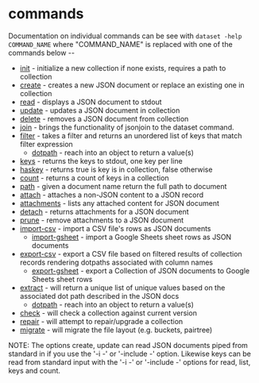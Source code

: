 
# commands

Documentation on individual commands can be see with
`dataset -help COMMAND_NAME` where "COMMAND_NAME" is 
replaced with one of the commands below --

+ [init](init.html) - initialize a new collection if none exists, requires a
  path to collection
+ [create](create.html) - creates a new JSON document or replace an existing
  one in collection 
+ [read](read.html) - displays a JSON document to stdout
+ [update](update.html) - updates a JSON document in collection
+ [delete](delete.html) - removes a JSON document from collection
+ [join](join.html) - brings the functionality of jsonjoin to the dataset
  command.
+ [filter](filter.html) - takes a filter and returns an unordered list of keys
  that match filter expression
    + [dotpath](dotpath.html) - reach into an object to return a value(s)
+ [keys](keys.html) - returns the keys to stdout, one key per line
+ [haskey](haskey.html) - returns true is key is in collection, false otherwise
+ [count](count.html) - returns a count of keys in a collection
+ [path](path.html) - given a document name return the full path to document
+ [attach](attach.html) - attaches a non-JSON content to a JSON record
+ [attachments](attachments.html) - lists any attached content for JSON document
+ [detach](detach.html) - returns attachments for a JSON document
+ [prune](prune.html) - remove attachments to a JSON document
+ [import-csv](import-csv.html) - import a CSV file's rows as JSON documents
    + [import-gsheet](import-gsheet.html) - import a Google Sheets sheet rows
      as JSON documents
+ [export-csv](export-csv.html) - export a CSV file based on filtered results of
  collection records rendering dotpaths associated with column names
    + [export-gsheet](export-gsheet.html) - export a Collection of JSON
      documents to Google Sheets sheet rows
+ [extract](extract.html) - will return a unique list of unique values based on
  the associated dot path described in the JSON docs
    + [dotpath](dotpath.html) - reach into an object to return a value(s)
+ [check](check.html) - will check a collection against current version
+ [repair](repair.html) - will attempt to repair/upgrade a collection
+ [migrate](migrate.md) - will migrate the file layout (e.g. buckets, pairtree)

NOTE: The options create, update can read JSON documents piped 
from standard in if you use the '-i -' or '-include -' option. 
Likewise keys can be read from standard input with the '-i -' 
or '-include -' options for read, list, keys and count.

